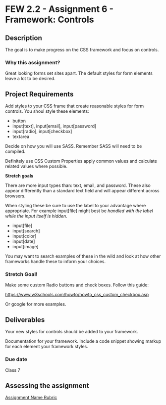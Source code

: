 # FEW 2.2 - Assignment 6 - Framework: Controls 

## Description 

The goal is to make progress on the CSS framework and focus on controls. 

### Why this assignment?

Great looking forms set sites apart. The default styles for form elements leave a lot to be desired. 

## Project Requirements

Add styles to your CSS frame that create reasonable styles for form controls. You shoul style these elements: 

- button
- input[text], input[email], input[password]
- input[radio], input[checkbox]
- textarea

Decide on how you will use SASS. Remember SASS will need to be compiled. 

Definitely use CSS Custom Properties apply common values and calculate related values where possible. 

**Stretch goals**

There are more input types than: text, email, and password. These also appear differently than a standard text field and will appear different across browsers. 

When styling these be sure to use the label to your advantage where appropriate. For example input[file] might best be _handled with the label while the input itself is hidden_.

- input[file]
- input[search]
- input[color]
- input[date]
- input[image]

You may want to search examples of these in the wild and look at how other frameworks handle these to inform your choices. 

### Stretch Goal!

Make some custom Radio buttons and check boxes. Follow this guide: 

https://www.w3schools.com/howto/howto_css_custom_checkbox.asp

Or google for more examples. 

## Deliverables

Your new styles for controls should be added to your framework. 

Documentation for your framework. Include a code snippet showing markup for each element your framework styles. 

### Due date

Class 7

## Assessing the assignment

[Assignment Name Rubric](./assignment-06-controls-rubric.md)


